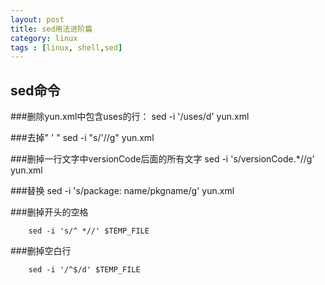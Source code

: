 ```yaml
---
layout: post
title: sed用法进阶篇
category: linux
tags : [linux, shell,sed]
---
```


sed命令
-------

###删除yun.xml中包含uses的行：
		sed -i '/uses/d' yun.xml

###去掉" ' "
		sed -i "s/'//g" yun.xml

###删掉一行文字中versionCode后面的所有文字
		sed -i 's/versionCode.*//g'  yun.xml

###替换
		sed -i 's/package: name/pkgname/g'  yun.xml

###删掉开头的空格

		sed -i 's/^ *//' $TEMP_FILE

###删掉空白行

		sed -i '/^$/d' $TEMP_FILE
